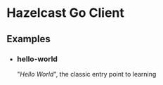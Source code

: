 <h1>Hazelcast Go Client</h1>

<h2> Examples</h2>

- <h3>hello-world</h3>
        "<i>Hello World</i>", the classic entry point to learning
